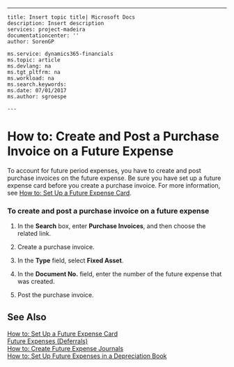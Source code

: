 ---
    title: Insert topic title| Microsoft Docs
    description: Insert description
    services: project-madeira
    documentationcenter: ''
    author: SorenGP

    ms.service: dynamics365-financials
    ms.topic: article
    ms.devlang: na
    ms.tgt_pltfrm: na
    ms.workload: na
    ms.search.keywords:
    ms.date: 07/01/2017
    ms.author: sgroespe

    ---
# How to: Create and Post a Purchase Invoice on a Future Expense
To account for future period expenses, you have to create and post purchase invoices on the future expense. Be sure you have set up a future expense card before you create a purchase invoice. For more information, see [How to: Set Up a Future Expense Card](../how-to-set-up-a-future-expense-card.md).  
  
### To create and post a purchase invoice on a future expense  
  
1.  In the **Search** box, enter **Purchase Invoices**, and then choose the related link.  
  
2.  Create a purchase invoice.  
  
3.  In the **Type** field, select **Fixed Asset**.  
  
4.  In the **Document No.** field, enter the number of the future expense that was created.  
  
5.  Post the purchase invoice.  
  
## See Also  
 [How to: Set Up a Future Expense Card](../how-to-set-up-a-future-expense-card.md)   
 [Future Expenses \(Deferrals\)](../future-expenses-deferrals-.md)   
 [How to: Create Future Expense Journals](../how-to-create-future-expense-journals.md)   
 [How to: Set Up Future Expenses in a Depreciation Book](../how-to-set-up-future-expenses-in-a-depreciation-book.md)